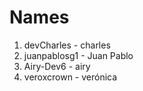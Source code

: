 # Names
1. devCharles - charles
2. juanpablosg1 - Juan Pablo
3. Airy-Dev6  - airy
4. veroxcrown - verónica
